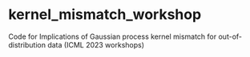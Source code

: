 # kernel_mismatch_workshop
Code for Implications of Gaussian process kernel mismatch for out-of-distribution data (ICML 2023 workshops)
